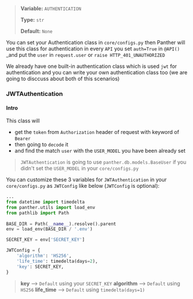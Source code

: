 > <b>Variable:</b> `AUTHENTICATION`  
>  
> <b>Type:</b> `str`
>  
> <b>Default:</b> `None`
  
You can set your Authentication class in `core/configs.py`  then Panther will use this class for authentication in every `API` you set `auth=True` in `@API()`  _and put the `user` in `request.user` or `raise HTTP_401_UNAUTHORIZED` 


We already have one built-in authentication class which is used `jwt` for authentication and you can write your own authentication class too (we are going to disccuss about both of this scenarios)


### JWTAuthentication

#### Intro
This class will 
- get the `token` from `Authorization` header of request with keyword of `Bearer`
- then going to `decode` it 
- and find the match `user` with the `USER_MODEL` you have been already set

> `JWTAuthentication` is going to use `panther.db.models.BaseUser` if you didn't set the `USER_MODEL` in your `core/configs.py`

You can customize these 3 variables for `JWTAuthentication` in your `core/configs.py` as `JWTConfig` like below (`JWTConfig` is optional):

```python
...
from datetime import timedelta
from panther.utils import load_env  
from pathlib import Path
  
BASE_DIR = Path(__name__).resolve().parent  
env = load_env(BASE_DIR / '.env')

SECRET_KEY = env['SECRET_KEY']

JWTConfig = {  
	'algorithm': 'HS256',  
	'life_time': timedelta(days=2),  
	'key': SECRET_KEY,  
}
```

> **key**             --> `Default` using your `SECRET_KEY`
> **algorithm**  --> `Default` using `HS256`
> **life_time**    --> `Default` using `timedelta(days=1)` 